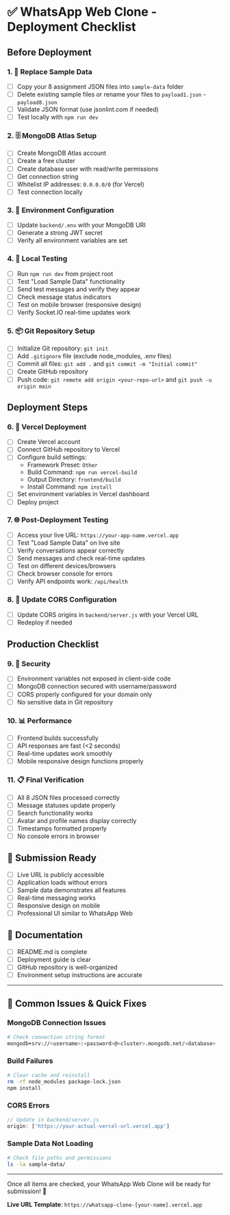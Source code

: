 # ✅ WhatsApp Web Clone - Deployment Checklist

## Before Deployment

### 1. 📁 Replace Sample Data
- [ ] Copy your 8 assignment JSON files into `sample-data` folder
- [ ] Delete existing sample files or rename your files to `payload1.json` - `payload8.json`
- [ ] Validate JSON format (use jsonlint.com if needed)
- [ ] Test locally with `npm run dev`

### 2. 🗄️ MongoDB Atlas Setup
- [ ] Create MongoDB Atlas account
- [ ] Create a free cluster
- [ ] Create database user with read/write permissions
- [ ] Get connection string
- [ ] Whitelist IP addresses: `0.0.0.0/0` (for Vercel)
- [ ] Test connection locally

### 3. 🔧 Environment Configuration
- [ ] Update `backend/.env` with your MongoDB URI
- [ ] Generate a strong JWT secret
- [ ] Verify all environment variables are set

### 4. 🧪 Local Testing
- [ ] Run `npm run dev` from project root
- [ ] Test "Load Sample Data" functionality
- [ ] Send test messages and verify they appear
- [ ] Check message status indicators
- [ ] Test on mobile browser (responsive design)
- [ ] Verify Socket.IO real-time updates work

### 5. 📦 Git Repository Setup
- [ ] Initialize Git repository: `git init`
- [ ] Add `.gitignore` file (exclude node_modules, .env files)
- [ ] Commit all files: `git add .` and `git commit -m "Initial commit"`
- [ ] Create GitHub repository
- [ ] Push code: `git remote add origin <your-repo-url>` and `git push -u origin main`

## Deployment Steps

### 6. 🚀 Vercel Deployment
- [ ] Create Vercel account
- [ ] Connect GitHub repository to Vercel
- [ ] Configure build settings:
  - Framework Preset: `Other`
  - Build Command: `npm run vercel-build`
  - Output Directory: `frontend/build`
  - Install Command: `npm install`
- [ ] Set environment variables in Vercel dashboard
- [ ] Deploy project

### 7. 🌐 Post-Deployment Testing
- [ ] Access your live URL: `https://your-app-name.vercel.app`
- [ ] Test "Load Sample Data" on live site
- [ ] Verify conversations appear correctly
- [ ] Send messages and check real-time updates
- [ ] Test on different devices/browsers
- [ ] Check browser console for errors
- [ ] Verify API endpoints work: `/api/health`

### 8. 🔄 Update CORS Configuration
- [ ] Update CORS origins in `backend/server.js` with your Vercel URL
- [ ] Redeploy if needed

## Production Checklist

### 9. 🔐 Security
- [ ] Environment variables not exposed in client-side code
- [ ] MongoDB connection secured with username/password
- [ ] CORS properly configured for your domain only
- [ ] No sensitive data in Git repository

### 10. 📊 Performance
- [ ] Frontend builds successfully
- [ ] API responses are fast (<2 seconds)
- [ ] Real-time updates work smoothly
- [ ] Mobile responsive design functions properly

### 11. 📋 Final Verification
- [ ] All 8 JSON files processed correctly
- [ ] Message statuses update properly
- [ ] Search functionality works
- [ ] Avatar and profile names display correctly
- [ ] Timestamps formatted properly
- [ ] No console errors in browser

## 🎯 Submission Ready
- [ ] Live URL is publicly accessible
- [ ] Application loads without errors
- [ ] Sample data demonstrates all features
- [ ] Real-time messaging works
- [ ] Responsive design on mobile
- [ ] Professional UI similar to WhatsApp Web

## 📝 Documentation
- [ ] README.md is complete
- [ ] Deployment guide is clear
- [ ] GitHub repository is well-organized
- [ ] Environment setup instructions are accurate

---

## 🚨 Common Issues & Quick Fixes

### MongoDB Connection Issues
```bash
# Check connection string format
mongodb+srv://<username>:<password>@<cluster>.mongodb.net/<database>
```

### Build Failures
```bash
# Clear cache and reinstall
rm -rf node_modules package-lock.json
npm install
```

### CORS Errors
```javascript
// Update in backend/server.js
origin: ['https://your-actual-vercel-url.vercel.app']
```

### Sample Data Not Loading
```bash
# Check file paths and permissions
ls -la sample-data/
```

---

Once all items are checked, your WhatsApp Web Clone will be ready for submission! 🎉

**Live URL Template**: `https://whatsapp-clone-[your-name].vercel.app`
